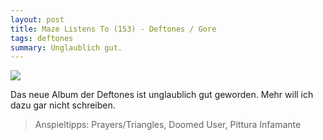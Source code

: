 ```yaml
---
layout: post
title: Maze Listens To (153) - Deftones / Gore
tags: deftones
summary: Unglaublich gut.
---
```

[![](/uploads/thumb_97b4ade9428a176deed406686a69054e6866303c.jpeg)](https://itun.es/at/g-ktab)

Das neue Album der Deftones ist unglaublich gut geworden. Mehr will ich dazu gar nicht schreiben.

> Anspieltipps: Prayers/Triangles, Doomed User, Pittura Infamante